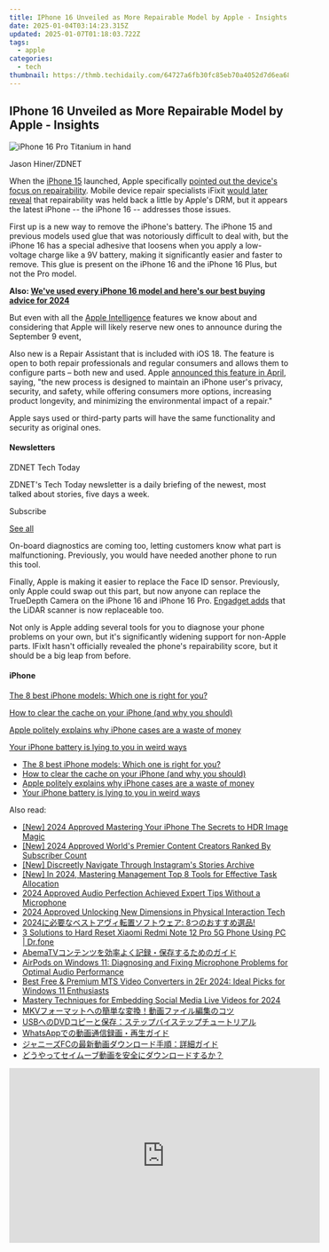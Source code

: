 ```yaml
---
title: IPhone 16 Unveiled as More Repairable Model by Apple - Insights
date: 2025-01-04T03:14:23.315Z
updated: 2025-01-07T01:18:03.722Z
tags:
  - apple
categories:
  - tech
thumbnail: https://thmb.techidaily.com/64727a6fb30fc85eb70a4052d7d6ea68ac41c9b68c8e82ebf0f07967ea3707f2.jpg
---
```


## IPhone 16 Unveiled as More Repairable Model by Apple - Insights

![iPhone 16 Pro Titanium in hand](https://www.zdnet.com/a/img/resize/cf4ae60457e5d8a5c7096db16e3bfc907667ab07/2024/09/10/0f784f0e-a488-455f-a023-b5944c0354ef/iphone-16-pro-titanium-in-hand.jpg?auto=webp&width=1280)

Jason Hiner/ZDNET

When the [iPhone 15](https://www.zdnet.com/article/iphone-15-plus-review/) launched, Apple specifically [pointed out the device's focus on repairability](https://www.zdnet.com/article/why-iphone-15-isnt-as-repairable-as-apple-wants-you-to-believe/). Mobile device repair specialists iFixit [would later reveal](https://www.ifixit.com/News/82867/iphone-15-teardown-reveals-software-lockdown) that repairability was held back a little by Apple's DRM, but it appears the latest iPhone -- the iPhone 16 -- addresses those issues.

First up is a new way to remove the iPhone's battery. The iPhone 15 and previous models used glue that was notoriously difficult to deal with, but the iPhone 16 has a special adhesive that loosens when you apply a low-voltage charge like a 9V battery, making it significantly easier and faster to remove. This glue is present on the iPhone 16 and the iPhone 16 Plus, but not the Pro model.

**Also: [We've used every iPhone 16 model and here's our best buying advice for 2024](https://www.zdnet.com/article/iphone-16-pro-max-buying-advice-2024/)**

But even with all the [Apple Intelligence](https://www.zdnet.com/article/what-is-apple-intelligence-everything-to-know-about-ai-features-coming-to-iphones-macs-and-ipads/) features we know about and considering that Apple will likely reserve new ones to announce during the September 9 event,

Also new is a Repair Assistant that is included with iOS 18\. The feature is open to both repair professionals and regular consumers and allows them to configure parts – both new and used. Apple [announced this feature in April](https://www.apple.com/newsroom/2024/04/apple-to-expand-repair-options-with-support-for-used-genuine-parts/), saying, "the new process is designed to maintain an iPhone user's privacy, security, and safety, while offering consumers more options, increasing product longevity, and minimizing the environmental impact of a repair." 

Apple says used or third-party parts will have the same functionality and security as original ones.

#### Newsletters

ZDNET Tech Today

ZDNET's Tech Today newsletter is a daily briefing of the newest, most talked about stories, five days a week.

 Subscribe

[See all](https://www.zdnet.com/newsletters/)

On-board diagnostics are coming too, letting customers know what part is malfunctioning. Previously, you would have needed another phone to run this tool.

Finally, Apple is making it easier to replace the Face ID sensor. Previously, only Apple could swap out this part, but now anyone can replace the TrueDepth Camera on the iPhone 16 and iPhone 16 Pro. [Engadget adds](https://www.engadget.com/mobile/smartphones/apple-reveals-how-its-made-the-iphone-16-series-much-easier-to-repair-120055256.html) that the LiDAR scanner is now replaceable too.

Not only is Apple adding several tools for you to diagnose your phone problems on your own, but it's significantly widening support for non-Apple parts. IFixIt hasn't officially revealed the phone's repairability score, but it should be a big leap from before.

#### iPhone

[The 8 best iPhone models: Which one is right for you?](https://www.zdnet.com/article/best-iphone/ "The 8 best iPhone models: Which one is right for you?")

[How to clear the cache on your iPhone (and why you should)](https://www.zdnet.com/article/how-to-clear-cache-on-iphone-and-why-you-should/ "How to clear the cache on your iPhone (and why you should)")

[Apple politely explains why iPhone cases are a waste of money](https://www.zdnet.com/article/apple-politely-explains-why-iphone-cases-are-a-waste-of-money/ "Apple politely explains why iPhone cases are a waste of money")

[Your iPhone battery is lying to you in weird ways](https://www.zdnet.com/article/your-iphone-battery-is-lying-to-you-in-weird-ways/ "Your iPhone battery is lying to you in weird ways")

* [The 8 best iPhone models: Which one is right for you?](https://www.zdnet.com/article/best-iphone/ "The 8 best iPhone models: Which one is right for you?")
* [How to clear the cache on your iPhone (and why you should)](https://www.zdnet.com/article/how-to-clear-cache-on-iphone-and-why-you-should/ "How to clear the cache on your iPhone (and why you should)")
* [Apple politely explains why iPhone cases are a waste of money](https://www.zdnet.com/article/apple-politely-explains-why-iphone-cases-are-a-waste-of-money/ "Apple politely explains why iPhone cases are a waste of money")
* [Your iPhone battery is lying to you in weird ways](https://www.zdnet.com/article/your-iphone-battery-is-lying-to-you-in-weird-ways/ "Your iPhone battery is lying to you in weird ways")

<ins class="adsbygoogle"
     style="display:block"
     data-ad-format="autorelaxed"
     data-ad-client="ca-pub-7571918770474297"
     data-ad-slot="1223367746"></ins>

<ins class="adsbygoogle"
     style="display:block"
     data-ad-client="ca-pub-7571918770474297"
     data-ad-slot="8358498916"
     data-ad-format="auto"
     data-full-width-responsive="true"></ins>

<span class="atpl-alsoreadstyle">Also read:</span>
<div><ul>
<li><a href="https://fox-direct.techidaily.com/new-2024-approved-mastering-your-iphone-the-secrets-to-hdr-image-magic/"><u>[New] 2024 Approved Mastering Your iPhone The Secrets to HDR Image Magic</u></a></li>
<li><a href="https://youtube-lab.techidaily.com/024-approved-worlds-premier-content-creators-ranked-by-subscriber-count/"><u>[New] 2024 Approved World's Premier Content Creators Ranked By Subscriber Count</u></a></li>
<li><a href="https://instagram-video-recordings.techidaily.com/new-discreetly-navigate-through-instagrams-stories-archive/"><u>[New] Discreetly Navigate Through Instagram's Stories Archive</u></a></li>
<li><a href="https://facebook-videos.techidaily.com/new-in-2024-mastering-management-top-8-tools-for-effective-task-allocation/"><u>[New] In 2024, Mastering Management Top 8 Tools for Effective Task Allocation</u></a></li>
<li><a href="https://youtube-videos.techidaily.com/2024-approved-audio-perfection-achieved-expert-tips-without-a-microphone/"><u>2024 Approved Audio Perfection Achieved Expert Tips Without a Microphone</u></a></li>
<li><a href="https://some-approaches.techidaily.com/2024-approved-unlocking-new-dimensions-in-physical-interaction-tech/"><u>2024 Approved Unlocking New Dimensions in Physical Interaction Tech</u></a></li>
<li><a href="https://tech-haven.techidaily.com/2024-8/"><u>2024に必要なベストアヴィ転置ソフトウェア: 8つのおすすめ選品!</u></a></li>
<li><a href="https://phone-solutions.techidaily.com/3-solutions-to-hard-reset-xiaomi-redmi-note-12-pro-5g-phone-using-pc-drfone-by-drfone-reset-android-reset-android/"><u>3 Solutions to Hard Reset Xiaomi Redmi Note 12 Pro 5G Phone Using PC | Dr.fone</u></a></li>
<li><a href="https://tech-haven.techidaily.com/abematv/"><u>AbemaTVコンテンツを効率よく記録・保存するためのガイド</u></a></li>
<li><a href="https://sound-issues.techidaily.com/airpods-on-windows-11-diagnosing-and-fixing-microphone-problems-for-optimal-audio-performance/"><u>AirPods on Windows 11: Diagnosing and Fixing Microphone Problems for Optimal Audio Performance</u></a></li>
<li><a href="https://tech-haven.techidaily.com/best-free-and-premium-mts-video-converters-in-2er-2024-ideal-picks-for-windows-11-enthusiasts/"><u>Best Free & Premium MTS Video Converters in 2Er 2024: Ideal Picks for Windows 11 Enthusiasts</u></a></li>
<li><a href="https://facebook-videos.techidaily.com/mastery-techniques-for-embedding-social-media-live-videos-for-2024/"><u>Mastery Techniques for Embedding Social Media Live Videos for 2024</u></a></li>
<li><a href="https://tech-haven.techidaily.com/1726027664347-mkv/"><u>MKVフォーマットへの簡単な変換！動画ファイル編集のコツ</u></a></li>
<li><a href="https://tech-haven.techidaily.com/1726030351650-usbdvd/"><u>USBへのDVDコピーと保存：ステップバイステップチュートリアル</u></a></li>
<li><a href="https://tech-haven.techidaily.com/1726030655299-whatsapp/"><u>WhatsAppでの動画通信録画・再生ガイド</u></a></li>
<li><a href="https://tech-haven.techidaily.com/1726029999822-fc/"><u>ジャニーズFCの最新動画ダウンロード手順：詳細ガイド</u></a></li>
<li><a href="https://tech-haven.techidaily.com/44gp44gg44ke44gj44gm44k744kk44og44o844ow5yuv55s744ks5a6j5ywo44gr44oa44km44oz44ot44o844oj44gz44kl44gl77yf/"><u>どうやってセイムーブ動画を安全にダウンロードするか？</u></a></li>
</ul></div>

<!-- affiliate ads begin -->
<iframe width="560" height="315" src="https://www.youtube.com/embed/Jng92DT1n_Y?si=EdMRoNAFi0Q6mP7G" title="YouTube video player" frameborder="0" allow="accelerometer; autoplay; clipboard-write; encrypted-media; gyroscope; picture-in-picture; web-share" referrerpolicy="strict-origin-when-cross-origin" allowfullscreen></iframe>
<!-- affiliate ads end -->


